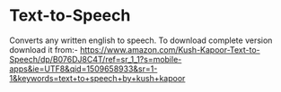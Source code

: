 # Text-to-Speech
Converts any written english to speech.
To download complete version download it from:-
https://www.amazon.com/Kush-Kapoor-Text-to-Speech/dp/B076DJ8C4T/ref=sr_1_1?s=mobile-apps&ie=UTF8&qid=1509658933&sr=1-1&keywords=text+to+speech+by+kush+kapoor
